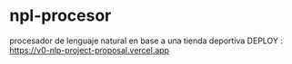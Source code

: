 # npl-procesor
procesador de lenguaje natural en base a una tienda deportiva 
DEPLOY : https://v0-nlp-project-proposal.vercel.app

